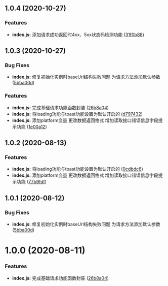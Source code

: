 ## 1.0.4 (2020-10-27)


### Features

* **index.js:** 添加请求成功返回时4xx、5xx状态码检测功能 ([31f0b88](https://github.com/Oc-master/medusa-wx-request/commit/31f0b88780b15c2a0f37eb3c82933a65435d099c))



## 1.0.3 (2020-10-27)


### Bug Fixes

* **index.js:** 修复初始化实例时baseUrl结构失败问题 为请求方法添加默认参数 ([5bba00d](https://github.com/Oc-master/medusa-wx-request/commit/5bba00d743f83a4dcc4635ee3313b96673401d0f))


### Features

* **index.js:** 完成基础请求功能函数封装 ([26b8a04](https://github.com/Oc-master/medusa-wx-request/commit/26b8a04278b6bb8b1afe0f514699fe3012638d87))
* **index.js:** 将loading功能与toast功能设置为默认开启的 ([d797432](https://github.com/Oc-master/medusa-wx-request/commit/d797432de30fca715bab4598722cc047e10bf5fa))
* **index.js:** 添加platform变量 更改数据返回格式 增加读取接口错误信息字段提示功能 ([1e00a12](https://github.com/Oc-master/medusa-wx-request/commit/1e00a12a178bf78caafff3a16a0f63e0f5b1cb44))



## 1.0.2 (2020-08-13)


### Features

* **index.js:** 将loading功能与toast功能设置为默认开启的 ([0cdbdc6](https://github.com/Oc-master/medusa-wx-request/commit/0cdbdc680b815c27d02e8c95a6c22ba3da10ac0a))
* **index.js:** 添加platform变量 更改数据返回格式 增加读取接口错误信息字段提示功能 ([77b9fdf](https://github.com/Oc-master/medusa-wx-request/commit/77b9fdf7ed65ee25de0843900eac592590355c81))



## 1.0.1 (2020-08-12)


### Bug Fixes

* **index.js:** 修复初始化实例时baseUrl结构失败问题 为请求方法添加默认参数 ([5bba00d](https://github.com/Oc-master/medusa-wx-request/commit/5bba00d743f83a4dcc4635ee3313b96673401d0f))



# 1.0.0 (2020-08-11)


### Features

* **index.js:** 完成基础请求功能函数封装 ([26b8a04](https://github.com/Oc-master/medusa-wx-request/commit/26b8a04278b6bb8b1afe0f514699fe3012638d87))
